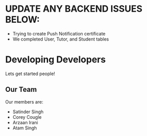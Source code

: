 # UPDATE ANY BACKEND ISSUES BELOW:
* Trying to create Push Notification certificate
* We completed User, Tutor, and Student tables

# Developing Developers

Lets get started people!

## Our Team
Our members are:
* Satinder Singh
* Corey Cougle
* Arzaan Irani
* Atam Singh
